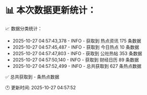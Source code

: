 📊 本次数据更新统计：
==========================

📈 数据分类统计：
- 2025-10-27 04:57:43,378 - INFO - 获取到 热点资讯 175 条数据
- 2025-10-27 04:57:45,487 - INFO - 获取到 今日热点 10 条数据
- 2025-10-27 04:57:47,803 - INFO - 获取到 公社热帖 353 条数据
- 2025-10-27 04:57:50,140 - INFO - 获取到 财经日历 89 条数据
- 2025-10-27 04:57:52,499 - INFO - 总共获取到 627 条热点数据

✅ 总共获取到 - 条热点数据

🕐 更新时间: 2025-10-27 04:57:52
